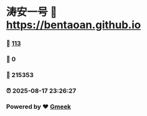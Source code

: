 # 涛安一号 :link: https://bentaoan.github.io 
### :page_facing_up: [113](https://bentaoan.github.io/tag.html) 
### :speech_balloon: 0 
### :hibiscus: 215353 
### :alarm_clock: 2025-08-17 23:26:27 
### Powered by :heart: [Gmeek](https://github.com/Meekdai/Gmeek)
